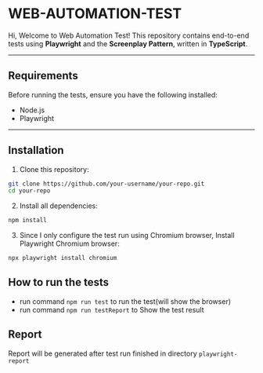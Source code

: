 # WEB-AUTOMATION-TEST

Hi, Welcome to Web Automation Test! This repository contains end-to-end tests using **Playwright** and the **Screenplay Pattern**, written in **TypeScript**.

---

## Requirements

Before running the tests, ensure you have the following installed:

- Node.js
- Playwright

---

## Installation

1. Clone this repository:

```bash
git clone https://github.com/your-username/your-repo.git
cd your-repo
```

2. Install all dependencies:

```bash
npm install
```

3. Since I only configure the test run using Chromium browser, Install Playwright Chromium browser:

```bash
npx playwright install chromium
```

## How to run the tests
- run command `npm run test` to run the test(will show the browser)
- run command `npm run testReport` to Show the test result

## Report
Report will be generated after test run finished in directory `playwright-report`
